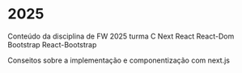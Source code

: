 # 2025
Conteúdo da disciplina de FW 2025 turma C
Next
React
React-Dom
Bootstrap
React-Bootstrap


Conseitos sobre a implementação e componentização com next.js